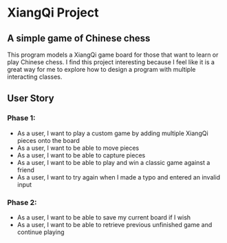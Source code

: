# **XiangQi Project**

## A simple game of Chinese chess

This program models a XiangQi game board for those that want to learn or play Chinese chess. I find this project 
interesting because I feel like it is a great way for me to explore how to design a program with multiple interacting 
classes. 

## User Story
### Phase 1:
- As a user, I want to play a custom game by adding multiple XiangQi pieces onto the board
- As a user, I want to be able to move pieces
- As a user, I want to be able to capture pieces
- As a user, I want to be able to play and win a classic game against a friend
- As a user, I want to try again when I made a typo and entered an invalid input

### Phase 2:
- As a user, I want to be able to save my current board if I wish
- As a user, I want to be able to retrieve previous unfinished game and continue playing